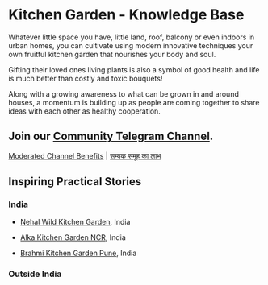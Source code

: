 # Kitchen Garden - Knowledge Base 

Whatever little space you have, little land, roof, balcony or even indoors in urban homes,  you can cultivate using modern innovative techniques your own fruitful kitchen garden that nourishes your body and soul.

Gifting their loved ones living plants is also a symbol of good health and life is much better than costly and toxic bouquets!

Along with a growing awareness to what can be grown in and around houses, a momentum is building up as people are coming together to share ideas with each other as healthy cooperation.

## Join our [Community Telegram Channel](https://t.me/kitchengardencommunity). 

[Moderated Channel Benefits](moderated-channel-benefits.md) | [सम्यक समूह का लाभ](सम्यक-समूह-का-लाभ.md)

## Inspiring Practical Stories 

### India 

- [Nehal Wild Kitchen Garden](https://nehalsin.github.io/nehal-wild-kitchen-garden/), India

- [Alka Kitchen Garden NCR](https://nehalsin.github.io/alka-kitchen-garden-ncr/), India

- [Brahmi Kitchen Garden Pune](https://nehalsin.github.io/brahmi-kitchen-garden-pune/), India 

### Outside India
